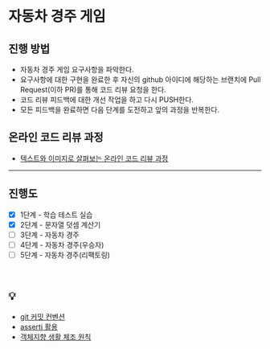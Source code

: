 # 자동차 경주 게임
## 진행 방법
* 자동차 경주 게임 요구사항을 파악한다.
* 요구사항에 대한 구현을 완료한 후 자신의 github 아이디에 해당하는 브랜치에 Pull Request(이하 PR)를 통해 코드 리뷰 요청을 한다.
* 코드 리뷰 피드백에 대한 개선 작업을 하고 다시 PUSH한다.
* 모든 피드백을 완료하면 다음 단계를 도전하고 앞의 과정을 반복한다.

## 온라인 코드 리뷰 과정
* [텍스트와 이미지로 살펴보는 온라인 코드 리뷰 과정](https://github.com/next-step/nextstep-docs/tree/master/codereview)

***

## 진행도
- [x] 1단계 - 학습 테스트 실습
- [x] 2단계 - 문자열 덧셈 계산기
- [ ] 3단계 - 자동차 경주
- [ ] 4단계 - 자동차 경주(우승자)
- [ ] 5단계 - 자동차 경주(리팩토링)

<br>

## 💡
* [git 커밋 컨벤션](https://kdjun97.github.io/git-github/commit-convention/#-subject-rule)
* [assertj 활용](https://www.baeldung.com/introduction-to-assertj)
* [객체지향 생활 체조 원칙](https://blogshine.tistory.com/241)

